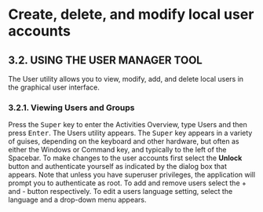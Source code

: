 # Create, delete, and modify local user accounts
## 3.2. USING THE USER MANAGER TOOL
The User utility allows you to view, modify, add, and delete local users in the graphical user interface.

### 3.2.1. Viewing Users and Groups
Press the <kbd>Super</kbd> key to enter the Activities Overview, type Users and then press <kbd>Enter</kbd>. The Users utility appears. The <kbd>Super</kbd> key appears in a variety of guises, depending on the keyboard and other hardware, but often as either the Windows or Command key, and typically to the left of the Spacebar.
To make changes to the user accounts first select the **Unlock** button and authenticate yourself as indicated by the dialog box that appears. Note that unless you have superuser privileges, the application will prompt you to authenticate as root. To add and remove users select the + and - button respectively. To edit a users language setting, select the language and a drop-down menu appears.

